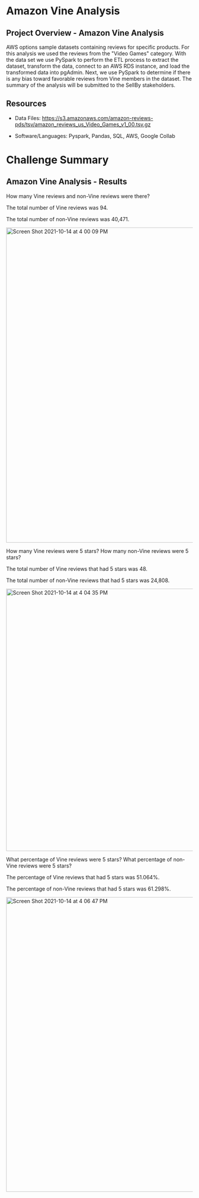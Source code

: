 # Amazon Vine Analysis

## Project Overview - Amazon Vine Analysis

AWS options sample datasets containing reviews for specific products.  For this analysis we used the reviews from the "Video Games" category.  With the data set we use PySpark to perform the ETL process to extract the dataset, transform the data, connect to an AWS RDS instance, and load the transformed data into pgAdmin. Next, we use PySpark to determine if there is any bias toward favorable reviews from Vine members in the dataset. The  summary of the analysis will be submitted to the SellBy stakeholders.

## Resources
-  Data Files: https://s3.amazonaws.com/amazon-reviews-pds/tsv/amazon_reviews_us_Video_Games_v1_00.tsv.gz

-  Software/Languages: Pyspark, Pandas, SQL, AWS, Google Collab


# Challenge Summary


## Amazon Vine Analysis - Results

How many Vine reviews and non-Vine reviews were there?

The total number of Vine reviews was 94.

The total number of non-Vine reviews was 40,471.

<img width="848" alt="Screen Shot 2021-10-14 at 4 00 09 PM" src="https://user-images.githubusercontent.com/691355/137406772-a63db244-163e-41c3-a281-5a96e872fa8f.png">

How many Vine reviews were 5 stars? How many non-Vine reviews were 5 stars?

The total number of Vine reviews that had 5 stars was 48.

The total number of non-Vine reviews that had 5 stars was 24,808.

<img width="706" alt="Screen Shot 2021-10-14 at 4 04 35 PM" src="https://user-images.githubusercontent.com/691355/137407076-ea74b947-c572-40e3-b780-594b1ca682a2.png">

What percentage of Vine reviews were 5 stars? What percentage of non-Vine reviews were 5 stars?

The percentage of Vine reviews that had 5 stars was 51.064%.

The percentage of non-Vine reviews that had 5 stars was 61.298%.


<img width="793" alt="Screen Shot 2021-10-14 at 4 06 47 PM" src="https://user-images.githubusercontent.com/691355/137407216-950cbb43-ab8d-4848-99e9-ecbe330959ab.png">

